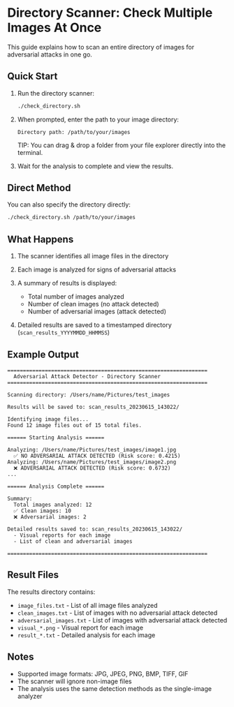 # Directory Scanner: Check Multiple Images At Once

This guide explains how to scan an entire directory of images for adversarial attacks in one go.

## Quick Start

1. Run the directory scanner:
   ```bash
   ./check_directory.sh
   ```

2. When prompted, enter the path to your image directory:
   ```
   Directory path: /path/to/your/images
   ```
   
   TIP: You can drag & drop a folder from your file explorer directly into the terminal.

3. Wait for the analysis to complete and view the results.

## Direct Method

You can also specify the directory directly:

```bash
./check_directory.sh /path/to/your/images
```

## What Happens

1. The scanner identifies all image files in the directory
2. Each image is analyzed for signs of adversarial attacks
3. A summary of results is displayed:
   - Total number of images analyzed
   - Number of clean images (no attack detected)
   - Number of adversarial images (attack detected)

4. Detailed results are saved to a timestamped directory (`scan_results_YYYYMMDD_HHMMSS`)

## Example Output

```
================================================================
  Adversarial Attack Detector - Directory Scanner
================================================================

Scanning directory: /Users/name/Pictures/test_images

Results will be saved to: scan_results_20230615_143022/

Identifying image files...
Found 12 image files out of 15 total files.

====== Starting Analysis ======

Analyzing: /Users/name/Pictures/test_images/image1.jpg
  ✅ NO ADVERSARIAL ATTACK DETECTED (Risk score: 0.4215)
Analyzing: /Users/name/Pictures/test_images/image2.png
  ❌ ADVERSARIAL ATTACK DETECTED (Risk score: 0.6732)
...

====== Analysis Complete ======

Summary:
  Total images analyzed: 12
  ✅ Clean images: 10
  ❌ Adversarial images: 2

Detailed results saved to: scan_results_20230615_143022/
  - Visual reports for each image
  - List of clean and adversarial images

================================================================
```

## Result Files

The results directory contains:
- `image_files.txt` - List of all image files analyzed
- `clean_images.txt` - List of images with no adversarial attack detected
- `adversarial_images.txt` - List of images with adversarial attack detected
- `visual_*.png` - Visual report for each image
- `result_*.txt` - Detailed analysis for each image

## Notes

- Supported image formats: JPG, JPEG, PNG, BMP, TIFF, GIF
- The scanner will ignore non-image files
- The analysis uses the same detection methods as the single-image analyzer 